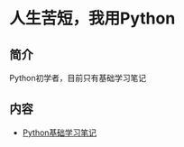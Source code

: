 
# 人生苦短，我用Python

## 简介

Python初学者，目前只有基础学习笔记

## 内容

- [Python基础学习笔记](https://bond-huang.github.io/huang/08-Python/01-Python%E5%9F%BA%E7%A1%80%E5%AD%A6%E4%B9%A0%E7%AC%94%E8%AE%B0/) 


